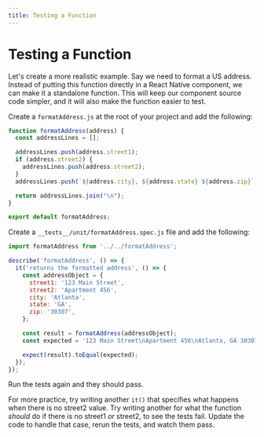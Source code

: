 ```yaml
---
title: Testing a Function
---
```


# Testing a Function

Let's create a more realistic example. Say we need to format a US address. Instead of putting this function directly in a React Native component, we can make it a standalone function. This will keep our component source code simpler, and it will also make the function easier to test.

Create a `formatAddress.js` at the root of your project and add the following:

```javascript
function formatAddress(address) {
  const addressLines = [];

  addressLines.push(address.street1);
  if (address.street2) {
    addressLines.push(address.street2);
  }
  addressLines.push(`${address.city}, ${address.state} ${address.zip}`);

  return addressLines.join("\n");
}

export default formatAddress;
```

Create a `__tests__/unit/formatAddress.spec.js` file and add the following:

```javascript
import formatAddress from '../../formatAddress';

describe('formatAddress', () => {
  it('returns the formatted address', () => {
    const addressObject = {
      street1: '123 Main Street',
      street2: 'Apartment 456',
      city: 'Atlanta',
      state: 'GA',
      zip: '30307',
    };

    const result = formatAddress(addressObject);
    const expected = '123 Main Street\nApartment 456\nAtlanta, GA 30307';

    expect(result).toEqual(expected);
  });
});
```

Run the tests again and they should pass.

For more practice, try writing another `it()` that specifies what happens when there is no street2 value. Try writing another for what the function _should_ do if there is no street1 _or_ street2, to see the tests fail. Update the code to handle that case, rerun the tests, and watch them pass.
